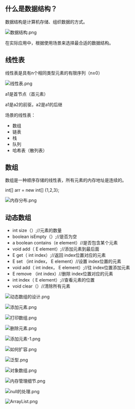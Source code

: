 ## 什么是数据结构？

数据结构是计算机存储、组织数据的方式。

![数据结构.png](https://i.loli.net/2021/10/22/imFYytWQa5J9jpq.png)

在实际应用中，根据使用场景来选择最合适的数据结构。



## 线性表

线性表是具有n个相同类型元素的有限序列（n≥0）

![线性表.png](https://i.loli.net/2021/10/22/YHukFJjmRvtspIU.png)

a1是首节点（首元素）

a1是a2的前驱，a2是a1的后继



场景的线性表：

- 数组
- 链表
- 栈
- 队列
- 哈希表（散列表）



## 数组

数组是一种顺序存储的线性表，所有元素的内存地址是连续的。

int[] arr = new int[] {1,2,3};

![内存分布.png](https://i.loli.net/2021/10/22/k7aCNEqVDSgsBGo.png)



## 动态数组

- int size（）;//元素的数量
- boolean isEmpty（）;//是否为空
- a boolean contains（e element）//是否包含某个元素
- void add（ E element）;//添加元素到最后面
- E get（ int index）;//返回 index位置对应的元素
- E set （int index， E element）//设置 index位置的元素
- void add（ int index， E element）;//往 index位置添加元素
- E remove （int index）//删除 index位置对应的元素
- int index（ E element）;//查看元素的位置
- void clear（）//清除所有元素

![动态数组的设计.png](https://i.loli.net/2021/10/22/hIUxn9kQFBToSpu.png)

![添加元素.png](https://i.loli.net/2021/10/22/eDZ5CBEpkQJuKG2.png)

![打印数组.png](https://i.loli.net/2021/10/22/PW9Cy65hZbig8xz.png)

![删除元素.png](https://i.loli.net/2021/10/22/rVW8q2c5HnuRFUI.png)

![添加元素-1.png](https://i.loli.net/2021/10/22/nKcJXo6TqvzVIHa.png)

![如何扩容.png](https://i.loli.net/2021/10/22/3piYSDuC2ErqolF.png)

![泛型.png](https://i.loli.net/2021/10/22/GDHKuIQ1kFjWAwv.png)

![对象数组.png](https://i.loli.net/2021/10/22/aesqyHSxpAG8O2P.png)

![内存管理细节.png](https://i.loli.net/2021/10/22/9LlgFo13fSPhvyQ.png)

![null的处理.png](https://i.loli.net/2021/10/22/7ikUqIarTOfBRJ6.png)

![ArrayList.png](https://i.loli.net/2021/10/22/wyQLkeq4JZhK8Az.png)

